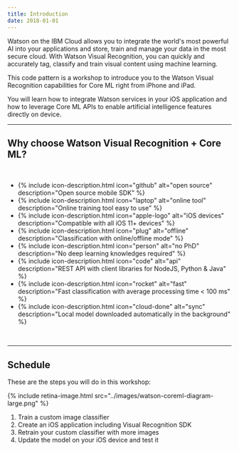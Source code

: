 ```yaml
---
title: Introduction
date: 2018-01-01
---
```


Watson on the IBM Cloud allows you to integrate the world's most powerful AI into your applications and store, train and manage your data in the most secure cloud. With Watson Visual Recognition, you can quickly and accurately tag, classify and train visual content using machine learning.

This code pattern is a workshop to introduce you to the Watson Visual Recognition capabilities for Core ML right from iPhone and iPad.

You will learn how to integrate Watson services in your iOS application and how to leverage Core ML APIs to enable artificial intelligence features directly on device.

<hr />

## Why choose Watson Visual Recognition + Core ML?

<br />

<ul class="list-unstyled">
  <li>{% include icon-description.html icon="github" alt="open source" description="Open source mobile SDK" %}</li>
  <li>{% include icon-description.html icon="laptop" alt="online tool" description="Online training tool easy to use" %}</li>
  <li>{% include icon-description.html icon="apple-logo" alt="iOS devices" description="Compatible with all iOS 11+ devices" %}</li>
  <li>{% include icon-description.html icon="plug" alt="offline" description="Classification with online/offline mode" %}</li>
  <li>{% include icon-description.html icon="person" alt="no PhD" description="No deep learning knowledges required" %}</li>
  <li>{% include icon-description.html icon="code" alt="api" description="REST API with client libraries for NodeJS, Python & Java" %}</li>
  <li>{% include icon-description.html icon="rocket" alt="fast" description="Fast classification with average processing time < 100 ms" %}</li>
  <li>{% include icon-description.html icon="cloud-done" alt="sync" description="Local model downloaded automatically in the background" %}</li>
</ul>

<br />

<hr />

## Schedule

These are the steps you will do in this workshop:

{% include retina-image.html src="../images/watson-coreml-diagram-large.png" %}

1. Train a custom image classifier
2. Create an iOS application including Visual Recognition SDK
3. Retrain your custom classifier with more images
4. Update the model on your iOS device and test it
